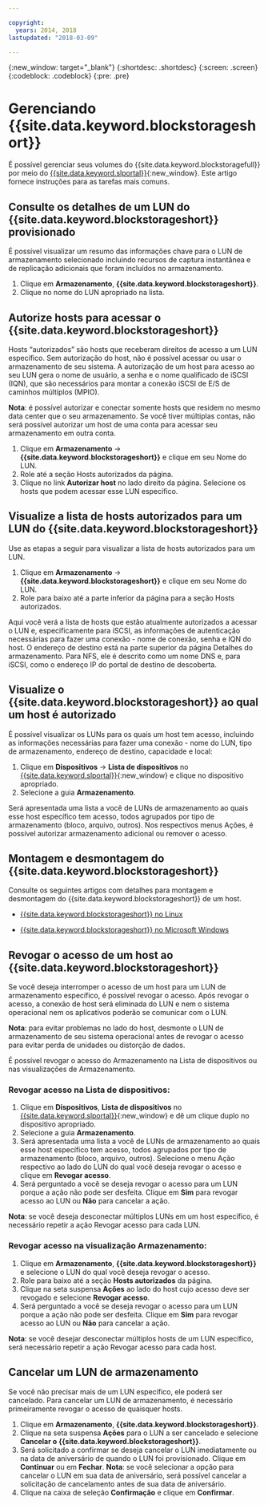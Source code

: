 ```yaml
---

copyright:
  years: 2014, 2018
lastupdated: "2018-03-09"

---
```

{:new_window: target="_blank"}
{:shortdesc: .shortdesc}
{:screen: .screen}
{:codeblock: .codeblock}
{:pre: .pre}

# Gerenciando {{site.data.keyword.blockstorageshort}}

É possível gerenciar seus volumes do {{site.data.keyword.blockstoragefull}} por meio do
[{{site.data.keyword.slportal}}](https://control.softlayer.com/){:new_window}. 
Este artigo fornece instruções para as tarefas mais comuns.

## Consulte os detalhes de um LUN do {{site.data.keyword.blockstorageshort}} provisionado

É possível visualizar um resumo das informações chave para o LUN de armazenamento selecionado incluindo
recursos de captura instantânea e de replicação adicionais que foram incluídos no armazenamento.

1. Clique em **Armazenamento**, **{{site.data.keyword.blockstorageshort}}**.
2. Clique no nome do LUN apropriado na lista.

## Autorize hosts para acessar o {{site.data.keyword.blockstorageshort}}

Hosts “autorizados” são hosts que receberam direitos de acesso a um LUN específico.
Sem autorização do host, não é possível acessar ou usar o armazenamento de seu sistema. A autorização de um
host para acesso ao seu LUN gera o nome de usuário, a senha e o nome qualificado de iSCSI (IQN), que são
necessários para montar a conexão iSCSI de E/S de caminhos múltiplos (MPIO).

**Nota**: é possível autorizar e conectar somente hosts que residem no mesmo data
center que o seu armazenamento. Se você tiver múltiplas contas, não será possível autorizar um host de uma conta
para acessar seu armazenamento em outra conta.

1. Clique em **Armazenamento** -> **{{site.data.keyword.blockstorageshort}}** e clique em seu Nome do LUN.
2. Role até a seção Hosts autorizados da página.
3. Clique no link **Autorizar host** no lado direito da página. Selecione os hosts
que podem acessar esse LUN específico.

 

## Visualize a lista de hosts autorizados para um LUN do {{site.data.keyword.blockstorageshort}}

Use as etapas a seguir para visualizar a lista de hosts autorizados para um LUN.

1. Clique em **Armazenamento** -> **{{site.data.keyword.blockstorageshort}}** e clique em seu Nome do LUN.
2. Role para baixo até a parte inferior da página para a seção Hosts autorizados.

Aqui você verá a lista de hosts que estão atualmente autorizados a acessar o LUN e, especificamente para
iSCSI, as informações de autenticação necessárias para fazer uma conexão - nome de conexão, senha e IQN do
host. O endereço de destino está na parte superior da página Detalhes do armazenamento. Para NFS, ele é descrito
como um nome DNS e, para iSCSI, como o endereço IP do portal de destino de descoberta.

 

## Visualize o {{site.data.keyword.blockstorageshort}} ao qual um host é autorizado

É possível visualizar os LUNs para os quais um host tem acesso, incluindo as informações necessárias para
fazer uma conexão - nome do LUN, tipo de armazenamento, endereço de destino, capacidade e local:

1. Clique em **Dispositivos** -> **Lista de dispositivos** no
[{{site.data.keyword.slportal}}](http://control.softlayer.com/){:new_window} e
clique no dispositivo apropriado.
2. Selecione a guia **Armazenamento**.

Será apresentada uma lista a você de LUNs de armazenamento ao quais esse host específico tem acesso, todos agrupados por tipo de armazenamento (bloco, arquivo, outros). 
Nos respectivos menus Ações, é possível autorizar armazenamento adicional ou remover o acesso.

 

## Montagem e desmontagem do {{site.data.keyword.blockstorageshort}}

Consulte os seguintes artigos com detalhes para montagem e desmontagem
do {{site.data.keyword.blockstorageshort}} de um host.

- [{{site.data.keyword.blockstorageshort}} no
Linux](accessing_block_storage_linux.html)

- [{{site.data.keyword.blockstorageshort}} no
Microsoft Windows](accessing-block-storage-windows.html)

 

## Revogar o acesso de um host ao {{site.data.keyword.blockstorageshort}}

Se você deseja interromper o acesso de um host para um LUN de armazenamento específico, é possível
revogar o acesso. Após revogar o acesso, a conexão de host será eliminada do LUN e nem o sistema operacional
nem os aplicativos poderão se comunicar com o LUN.

**Nota**: para evitar problemas no lado do host, desmonte o LUN de armazenamento de seu
sistema operacional antes de revogar o acesso para evitar perda de unidades ou distorção de dados.

É possível revogar o acesso do Armazenamento na Lista de dispositivos ou
nas visualizações de Armazenamento.

### Revogar acesso na Lista de dispositivos:

1. Clique em **Dispositivos**, **Lista de dispositivos** no
[{{site.data.keyword.slportal}}](https://control.softlayer.com/){:new_window} e
dê um clique duplo no dispositivo apropriado.
2. Selecione a guia **Armazenamento**.
3. Será apresentada uma lista a você de LUNs de armazenamento ao quais esse host específico tem acesso, todos agrupados por tipo de armazenamento (bloco, arquivo, outros). 
Selecione o menu Ação respectivo ao lado do LUN do qual você deseja revogar o acesso e clique em
**Revogar acesso**.
4. Será perguntado a você se deseja revogar o acesso para um LUN porque a ação não pode ser desfeita. Clique em **Sim** para revogar acesso ao LUN ou **Não** para cancelar a ação.

**Nota**: se você deseja desconectar múltiplos LUNs em um host específico, é
necessário repetir a ação Revogar acesso para cada LUN.


### Revogar acesso na visualização Armazenamento:

1. Clique em **Armazenamento**,
**{{site.data.keyword.blockstorageshort}}** e selecione o LUN do qual você deseja
revogar o acesso.
2. Role para baixo até a seção **Hosts autorizados** da página.
3. Clique na seta suspensa **Ações** ao lado do host cujo acesso deve ser revogado e
selecione **Revogar acesso**.
4. Será perguntado a você se deseja revogar o acesso para um LUN porque a ação não pode ser desfeita. Clique em **Sim** para revogar acesso ao LUN ou **Não** para cancelar a ação.

**Nota**: se você desejar desconectar múltiplos hosts de um LUN específico, será
necessário repetir a ação Revogar acesso para cada host.

 

## Cancelar um LUN de armazenamento

Se você não precisar mais de um LUN específico, ele poderá ser cancelado. Para cancelar um LUN de
armazenamento, é necessário primeiramente revogar o acesso de quaisquer hosts.

1. Clique em **Armazenamento**, **{{site.data.keyword.blockstorageshort}}**.
2. Clique na seta suspensa **Ações** para o LUN a ser cancelado e
selecione **Cancelar o {{site.data.keyword.blockstorageshort}}**.
3. Será solicitado a confirmar se deseja cancelar o LUN imediatamente ou na data de aniversário de
quando o LUN foi provisionado. Clique em **Continuar** ou em **Fechar**.
**Nota**: se você selecionar a opção para cancelar o LUN em sua data de aniversário,
será possível cancelar a solicitação de cancelamento antes de sua data de aniversário.
4. Clique na caixa de seleção **Confirmação** e clique em
**Confirmar**.

 

